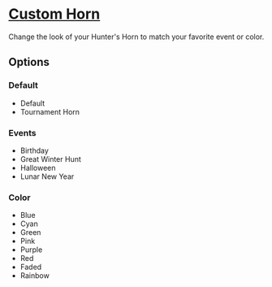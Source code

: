 # [Custom Horn](https://www.mousehuntgame.com/preferences.php?tab=mousehunt-improved-settings#mousehunt-improved-settings-design-custom-horn)

Change the look of your Hunter's Horn to match your favorite event or color.

## Options

### Default

- Default
- Tournament Horn

### Events

- Birthday
- Great Winter Hunt
- Halloween
- Lunar New Year

### Color

- Blue
- Cyan
- Green
- Pink
- Purple
- Red
- Faded
- Rainbow
